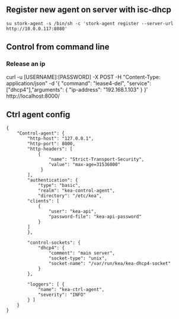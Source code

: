 ## Register new agent on server with isc-dhcp

```su stork-agent -s /bin/sh -c 'stork-agent register --server-url http://10.0.0.117:8080'```

## Control from command line

### Release an ip 

curl -u [USERNAME]:[PASSWORD] -X POST -H "Content-Type: application/json"      -d '{
       "command": "lease4-del",
       "service": ["dhcp4"],"arguments": {
         "ip-address": "192.168.1.103"
       }
     }'      http://localhost:8000/


## Ctrl agent config

```
{
    "Control-agent": {
        "http-host": "127.0.0.1",
        "http-port": 8000,
        "http-headers": [
            {
                "name": "Strict-Transport-Security",
                "value": "max-age=31536000"
             }
        ],
        "authentication": {
            "type": "basic",
            "realm": "kea-control-agent",
            "directory": "/etc/kea",
        "clients": [
            {
                "user": "kea-api",
                "password-file": "kea-api-password"
            }
        ]
        },

        "control-sockets": {
            "dhcp4": {
                "comment": "main server",
                "socket-type": "unix",
                "socket-name": "/var/run/kea/kea-dhcp4-socket"
            }
        },

        "loggers": [ {
            "name": "kea-ctrl-agent",
            "severity": "INFO"
        } ]
    }
}
```